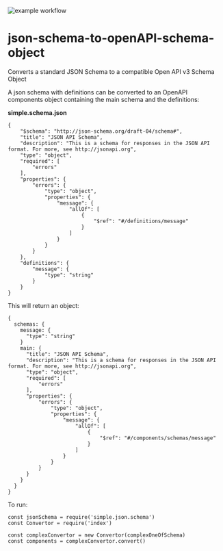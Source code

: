 ![example workflow](https://github.com/JaredCE/json-schema-to-openAPI-schema-object/actions/workflows/node.js.yml/badge.svg)


# json-schema-to-openAPI-schema-object

Converts a standard JSON Schema to a compatible Open API v3 Schema Object

A json schema with definitions can be converted to an OpenAPI components object containing the main schema and the definitions:

**simple.schema.json**
```
{
    "$schema": "http://json-schema.org/draft-04/schema#",
    "title": "JSON API Schema",
    "description": "This is a schema for responses in the JSON API format. For more, see http://jsonapi.org",
    "type": "object",
    "required": [
        "errors"
    ],
    "properties": {
        "errors": {
            "type": "object",
            "properties": {
                "message": {
                    "allOf": [
                        {
                            "$ref": "#/definitions/message"
                        }
                    ]
                }
            }
        }
    },
    "definitions": {
        "message": {
            "type": "string"
        }
    }
}
```

This will return an object:

```
{
  schemas: {
    message: {
      "type": "string"
    }
    main: {
      "title": "JSON API Schema",
      "description": "This is a schema for responses in the JSON API format. For more, see http://jsonapi.org",
      "type": "object",
      "required": [
          "errors"
      ],
      "properties": {
          "errors": {
              "type": "object",
              "properties": {
                  "message": {
                      "allOf": [
                          {
                              "$ref": "#/components/schemas/message"
                          }
                      ]
                  }
              }
          }
      }
    }
  }
}
```

To run:

```
const jsonSchema = require('simple.json.schema')
const Convertor = require('index')

const complexConvertor = new Convertor(complexOneOfSchema)
const components = complexConvertor.convert()
```
